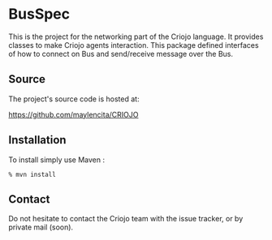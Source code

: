# BusSpec

This is the project for the networking part of the Criojo language. It provides
classes to make Criojo agents interaction. This package defined interfaces of
how to connect on Bus and send/receive message over the Bus.

## Source
The project's source code is hosted at:

https://github.com/maylencita/CRIOJO

## Installation

To install simply use Maven :

```% mvn install```

## Contact

Do not hesitate to contact the Criojo team with the issue tracker, or by
private mail (soon).

